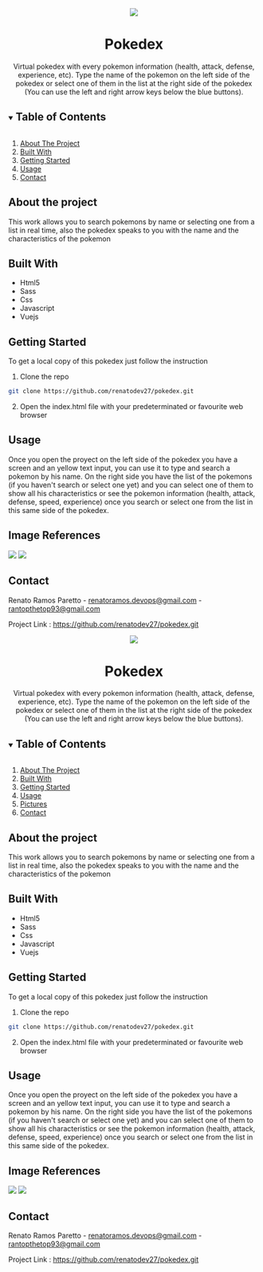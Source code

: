 <div align="center">
  <img src="https://user-images.githubusercontent.com/73003319/134840685-84ebb155-4411-4f05-b3b7-957e9896ff03.png">
  <h1>Pokedex</h1>
  <label>Virtual pokedex with every pokemon information (health, attack, defense, experience, etc). Type the name of the pokemon on the left side of the pokedex 
  or select one of them in the list at the right side of the pokedex (You can use the left and right arrow keys below the blue buttons). </label>
</div>

<details open="open">
  <summary><h2 style="display: inline-block">Table of Contents</h2></summary>
  <ol>
    <li> <a href="#about-the-project">About The Project</a> </li>
    <li> <a href="#built-with">Built With</a></li>
    <li> <a href="#getting-started">Getting Started</a> </li>
    <li> <a href="#usage">Usage</a> </li>
    <li><a href="#contact">Contact</a></li>
  </ol>
</details>

## About the project

This work allows you to search pokemons by name or selecting one from a list in real time, also the pokedex speaks to you with the name and the characteristics of the pokemon

## Built With
- Html5
- Sass
- Css
- Javascript
- Vuejs

## Getting Started
To get a local copy of this pokedex just follow the instruction

1. Clone the repo

````sh
git clone https://github.com/renatodev27/pokedex.git
````
2. Open the index.html file with your predeterminated or favourite web browser

## Usage
Once you open the proyect on the left side of the pokedex you have a screen and an yellow text input, you can use it to type and search a pokemon by his name.
On the right side you have the list of the pokemons (if you haven't search or select one yet) and you can select one of them to show all his characteristics
or see the pokemon information (health, attack, defense, speed, experience) once you search or select one from the list in this same side of the pokedex.

## Image References
<img src="https://user-images.githubusercontent.com/73003319/134846555-66b7be5d-9929-456c-9ee6-1d6314f8ea42.PNG">
<img src="https://user-images.githubusercontent.com/73003319/134846557-d0f4c9ee-6ee1-41f7-a1e9-6320c0491f1f.PNG">

## Contact

Renato Ramos Paretto - renatoramos.devops@gmail.com - rantopthetop93@gmail.com

Project Link : https://github.com/renatodev27/pokedex.git

<div align="center">
  <img src="https://user-images.githubusercontent.com/73003319/134840685-84ebb155-4411-4f05-b3b7-957e9896ff03.png">
  <h1>Pokedex</h1>
  <label>Virtual pokedex with every pokemon information (health, attack, defense, experience, etc). Type the name of the pokemon on the left side of the pokedex 
  or select one of them in the list at the right side of the pokedex (You can use the left and right arrow keys below the blue buttons). </label>
</div>

<details open="open">
  <summary><h2 style="display: inline-block">Table of Contents</h2></summary>
  <ol>
    <li> <a href="#about-the-project">About The Project</a> </li>
    <li> <a href="#built-with">Built With</a></li>
    <li> <a href="#getting-started">Getting Started</a> </li>
    <li> <a href="#usage">Usage</a> </li>
    <li> <a href="#image-references">Pictures</a> </li>
    <li><a href="#contact">Contact</a></li>
  </ol>
</details>

## About the project

This work allows you to search pokemons by name or selecting one from a list in real time, also the pokedex speaks to you with the name and the characteristics of the pokemon

## Built With
- Html5
- Sass
- Css
- Javascript
- Vuejs

## Getting Started
To get a local copy of this pokedex just follow the instruction

1. Clone the repo

````sh
git clone https://github.com/renatodev27/pokedex.git
````
2. Open the index.html file with your predeterminated or favourite web browser

## Usage
Once you open the proyect on the left side of the pokedex you have a screen and an yellow text input, you can use it to type and search a pokemon by his name.
On the right side you have the list of the pokemons (if you haven't search or select one yet) and you can select one of them to show all his characteristics
or see the pokemon information (health, attack, defense, speed, experience) once you search or select one from the list in this same side of the pokedex.

## Image References
<img src="https://user-images.githubusercontent.com/73003319/134846555-66b7be5d-9929-456c-9ee6-1d6314f8ea42.PNG">
<img src="https://user-images.githubusercontent.com/73003319/134846557-d0f4c9ee-6ee1-41f7-a1e9-6320c0491f1f.PNG">

## Contact

Renato Ramos Paretto - renatoramos.devops@gmail.com - rantopthetop93@gmail.com

Project Link : https://github.com/renatodev27/pokedex.git
